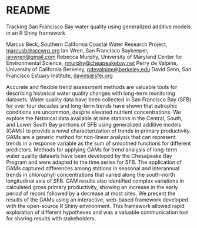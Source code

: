 # README

Tracking San Francisco Bay water quality using generalized additive models in an R Shiny framework

Marcus Beck, Southern California Coastal Water Research Project, [marcusb@sccwrp.org](mailto:marcusb@sccwrp.org)
Ian Wren, San Francisco Baykeeper, [ianwren@gmail.com](mailto:ianwren@gmail.com)
Rebecca Murphy, University of Maryland Center for Environmental Science, [rmurphy@cheapeakebay.net](mailto:rmurphy@chesapeakebay.net)
Perry de Valpine, University of California Berkeley, [pdevalpine@berkeley.edu](mailto:pdevalpine@berkeley.edu)
David Senn, San Francisco Estuary Institute, [davids@sfei.org](mailto:davids@sfei.org)

Accurate and flexible trend assessment methods are valuable tools for describing historical water quality changes with long-term monitoring datasets.  Water quality data have been collected in San Francisco Bay (SFB) for over four decades and long-term trends have shown that eutrophic conditions are uncommon, despite elevated nutrient concentrations.  We explore the historical data available at nine stations in the Central, South, and Lower South Bay portions of SFB using generalized additive models (GAMs) to provide a novel characterization of trends in primary productivity.  GAMs are a generic method for non-linear analysis that can represent trends in a response variable as the sum of smoothed functions for different predictors.  Methods for applying GAMs for trend analysis of long-term water quality datasets have been developed by the Chesapeake Bay Program and were adapted to the time series for SFB.  The application of GAMs captured differences among stations in seasonal and interannual trends in chlorophyll concentrations that varied along the south-north longitudinal axis of SFB.  GAM results also identified complex variations in calculated gross primary productivity, showing an increase in the early period of record followed by a decrease at most sites.  We present the results of the GAMs using an interactive, web-based framework developed with the open-source R Shiny environment.  This framework allowed rapid exploration of different hypotheses and was a valuable communication tool for sharing results with stakeholders.
